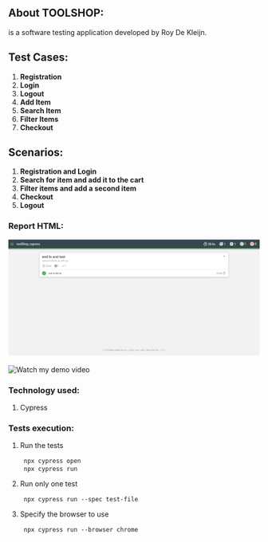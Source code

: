 ## About TOOLSHOP:
is a software testing application developed by Roy De Kleijn.

## Test Cases:

1. **Registration**
2. **Login**
3. **Logout**
4. **Add Item**
5. **Search Item**
6. **Filter Items**
7. **Checkout**

## Scenarios:

1. **Registration and Login**
2. **Search for item and add it to the cart**
3. **Filter items and add a second item**
4. **Checkout**
5. **Logout**

### Report HTML:
<img src="./cypress/media/ReportHTML.png">
<br></br>
<img src="./cypress/videos/HTMLReport.gif" alt="Watch my demo video">

### Technology used:
1. Cypress

### Tests execution:
1. Run the tests

        npx cypress open
        npx cypress run

2. Run only one test

        npx cypress run --spec test-file

3. Specify the browser to use

        npx cypress run --browser chrome